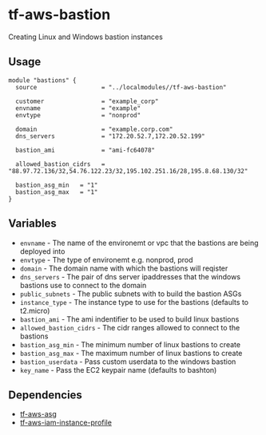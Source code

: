 # tf-aws-bastion

Creating Linux and Windows bastion instances

## Usage

```
module "bastions" {
  source                  = "../localmodules//tf-aws-bastion"

  customer                = "example_corp"
  envname                 = "example"
  envtype                 = "nonprod"

  domain                  = "example.corp.com"
  dns_servers             = "172.20.52.7,172.20.52.199"

  bastion_ami             = "ami-fc64078"

  allowed_bastion_cidrs   = "88.97.72.136/32,54.76.122.23/32,195.102.251.16/28,195.8.68.130/32"

  bastion_asg_min   = "1"
  bastion_asg_max   = "1"
}
```

## Variables

* `envname` - The name of the environemt or vpc that the bastions are being deployed into
* `envtype` - The type of environemt e.g. nonprod, prod
* `domain` - The domain name with which the bastions will reqister
* `dns_servers` - The pair of dns server ipaddresses that the windows bastions use to connect to the domain
* `public_subnets` - The public subnets with to build the bastion ASGs
* `instance_type` - The instance type to use for the bastions (defaults to t2.micro)
* `bastion_ami` - The ami indentifier to be used to build linux bastions
* `allowed_bastion_cidrs` - The cidr ranges allowed to connect to the bastions
* `bastion_asg_min` - The minimum number of linux bastions to create
* `bastion_asg_max` - The maximum number of linux bastions to create
* `bastion_userdata` - Pass custom userdata to the windows bastion
* `key_name` - Pass the EC2 keypair name (defaults to bashton)


## Dependencies

* [tf-aws-asg](https://git.bashton.net/Bashton/tf-aws-asg)
* [tf-aws-iam-instance-profile](https://git.bashton.net/Bashton/tf-aws-iam-instance-profile)
